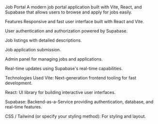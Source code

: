 Job Portal
A modern job portal application built with Vite, React, and Supabase that allows users to browse and apply for jobs easily.

Features
Responsive and fast user interface built with React and Vite.

User authentication and authorization powered by Supabase.

Job listings with detailed descriptions.

Job application submission.

Admin panel for managing jobs and applications.

Real-time updates using Supabase's real-time capabilities.

Technologies Used
Vite: Next-generation frontend tooling for fast development.

React: UI library for building interactive user interfaces.

Supabase: Backend-as-a-Service providing authentication, database, and real-time features.

CSS / Tailwind (or specify your styling method): For styling and layout.

